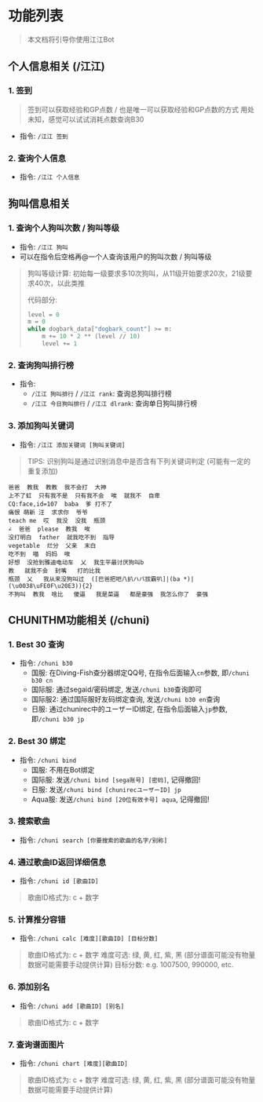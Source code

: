 # 功能列表

> 本文档将引导你使用江江Bot

## 个人信息相关 (/江江)

### 1. 签到
> 签到可以获取经验和GP点数 / 也是唯一可以获取经验和GP点数的方式
> 用处未知，感觉可以试试消耗点数查询B30

- 指令: `/江江 签到`

### 2. 查询个人信息
- 指令: `/江江 个人信息`

## 狗叫信息相关

### 1. 查询个人狗叫次数 / 狗叫等级
- 指令: `/江江 狗叫`
- 可以在指令后空格再@一个人查询该用户的狗叫次数 / 狗叫等级

> 狗叫等级计算:
> 初始每一级要求多10次狗叫，从11级开始要求20次，21级要求40次，以此类推
>
> 代码部分:
> ~~~python
> level = 0
> m = 0
> while dogbark_data["dogbark_count"] >= m:
>     m += 10 * 2 ** (level // 10)
>     level += 1
> ~~~



### 2. 查询狗叫排行榜
- 指令: 
  - `/江江 狗叫排行` / `/江江 rank`: 查询总狗叫排行榜
  - `/江江 今日狗叫排行` / `/江江 dlrank`: 查询单日狗叫排行榜

### 3. 添加狗叫关键词
- 指令: `/江江 添加关键词 [狗叫关键词]`

> TIPS: 识别狗叫是通过识别消息中是否含有下列关键词判定 (可能有一定的重复添加)

~~~
爸爸  教我  教教  我不会打  大神
上不了虹  只有我不是  只有我不会  唉  就我不  自卑
CQ:face,id=107  baba  爹 打不了
痛恨 萌新 汪  求求你  爷爷
teach me  哎  我没  没我  瓶颈
∠  爸爸  please  教我  唉
没打明白  father  就我吃不到  指导
vegetable  烂分  父亲  末白
吃不到  喵  妈妈  唉
好想  没抢到雅迪电动车  乂  我生平最讨厌狗叫b
教   就我不会  封嘴   打的比我
瓶颈  乂   我从来没狗叫过  ([巴爸把吧八扒ハバ拔霸叭]|(ba *)|(\u0038\uFE0F\u20E3)){2}
不狗叫  教我  啥比   傻逼   我是菜逼   都是豪强  我怎么你了  豪强
~~~

## CHUNITHM功能相关 (/chuni)

### 1. Best 30 查询

- 指令: `/chuni b30`
  - 国服: 在Diving-Fish查分器绑定QQ号, 在指令后面输入`cn`参数, 即`/chuni b30 cn`
  - 国际服: 通过segaid/密码绑定, 发送`/chuni b30`查询即可
  - 国际服2: 通过国际服好友码绑定查询, 发送`/chuni b30 en`查询
  - 日服: 通过chunirec中的ユーザーID绑定, 在指令后面输入`jp`参数, 即`/chuni b30 jp`

### 2. Best 30 绑定

- 指令: `/chuni bind`
  - 国服: 不用在Bot绑定
  - 国际服: 发送`/chuni bind [sega账号] [密码]`, 记得撤回!
  - 日服: 发送`/chuni bind [chunirecユーザーID] jp`
  - Aqua服: 发送`/chuni bind [20位有效卡号] aqua`, 记得撤回!

### 3. 搜索歌曲

- 指令: `/chuni search [你要搜索的歌曲的名字/别称]`

### 4. 通过歌曲ID返回详细信息

- 指令: `/chuni id [歌曲ID]`

> 歌曲ID格式为: c + 数字

### 5. 计算推分容错

- 指令: `/chuni calc [难度][歌曲ID] [目标分数]`

> 歌曲ID格式为: c + 数字
> 难度可选: 绿, 黄, 红, 紫, 黑 (部分谱面可能没有物量数据可能需要手动提供计算)
> 目标分数: e.g. 1007500, 990000, etc.

### 6. 添加别名

- 指令: `/chuni add [歌曲ID] [别名]`

> 歌曲ID格式为: c + 数字

### 7. 查询谱面图片

- 指令: `/chuni chart [难度][歌曲ID]`

> 歌曲ID格式为: c + 数字
> 难度可选: 绿, 黄, 红, 紫, 黑 (部分谱面可能没有物量数据可能需要手动提供计算)
